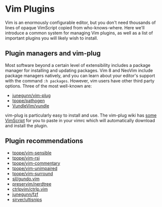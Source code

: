 # Vim Plugins

Vim is an enormously configurable editor, but you don't need thousands of lines
of opaque VimScript copied from who-knows-where.  Here we'll introduce a common
system for managing Vim plugins, as well as a list of important plugins you
will likely wish to install.

## Plugin managers and vim-plug

Most software beyond a certain level of extensibility includes a package
manager for installing and updating packages. Vim 8 and NeoVim include package
managers natively, and you can learn about your editor's support with the
command `:h packages`.  However, vim users have other third party options.
Three of the most well-known are:

* [junegunn/vim-plug](https://github.com/junegunn/vim-plug)
* [tpope/pathogen](https://github.com/tpope/vim-pathogen)
* [VundleVim/vundle](https://github.com/VundleVim/Vundle.vim)

vim-plug is particularly easy to install and use.  The vim-plug wiki has [some
VimScript](https://github.com/junegunn/vim-plug/wiki/tips#automatic-installation)
for you to paste in your vimrc which will automatically download and install
the plugin.

## Plugin recommendations

* [tpope/vim-sensible](https://github.com/tpope/vim-sensible)
* [tpope/vim-rsi](https://github.com/tpope/vim-rsi)
* [tpope/vim-commentary](https://github.com/tpope/vim-commentary)
* [tpope/vim-unimpaired](https://github.com/tpope/vim-unimpaired)
* [tpope/vim-surround](https://github.com/tpope/vim-surround)
* [sjl/gundo.vim](https://github.com/sjl/gundo.vim)
* [preservim/nerdtree](https://github.com/preservim/nerdtree)
* [ctrlpvim/ctrlp.vim](https://github.com/ctrlpvim/ctrlp.vim)
* [junegunn/fzf](https://github.com/junegunn/fzf)
* [sirver/ultisnips](https://github.com/sirver/ultisnips)
